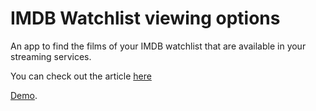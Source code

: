 # IMDB Watchlist viewing options

An app to find the films of your IMDB watchlist that are available in your streaming services.

You can check out the article [here](https://danielcarlander.com/imdb-watchlist?utm_source=github.com&utm_medium=referral)

[Demo](https://imdb-watchlist.herokuapp.com).
